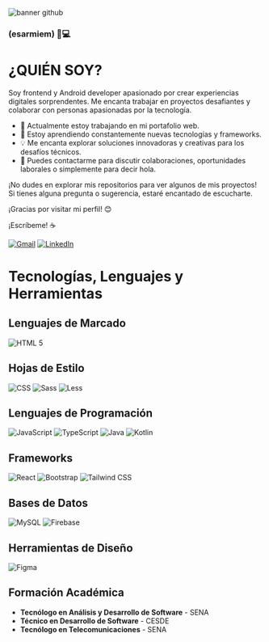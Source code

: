 ![banner github](https://github.com/esarmiem/esarmiem/assets/114357859/fd6dd234-6322-418c-89c2-b7523ccc0dc8)

### (esarmiem) 👋💻
# **¿QUIÉN SOY?**
Soy frontend y Android developer apasionado por crear experiencias digitales sorprendentes. Me encanta trabajar en proyectos desafiantes y colaborar con personas apasionadas por la tecnología.

- 🔭 Actualmente estoy trabajando en mi portafolio web.
- 🌱 Estoy aprendiendo constantemente nuevas tecnologías y frameworks.
- 💡 Me encanta explorar soluciones innovadoras y creativas para los desafíos técnicos.
- 💬 Puedes contactarme para discutir colaboraciones, oportunidades laborales o simplemente para decir hola.

¡No dudes en explorar mis repositorios para ver algunos de mis proyectos! Si tienes alguna pregunta o sugerencia, estaré encantado de escucharte.

¡Gracias por visitar mi perfil! 😊


¡Escríbeme! ☕

[![Gmail](https://img.shields.io/badge/Gmail-Elder_Sarmiento-EA4335?style=for-the-badge&logo=gmail&logoColor=white&labelColor=101010)](mailto:eldersarmiento1@gmail.com)
[![LinkedIn](https://img.shields.io/badge/LinkedIn-Elder_Sarmiento-0077B5?style=for-the-badge&logo=linkedin&logoColor=white&labelColor=101010)](https://www.linkedin.com/in/elder-sarmiento)


# Tecnologías, Lenguajes y Herramientas

## Lenguajes de Marcado
  ![HTML 5](https://img.shields.io/badge/html5-E34F26?style=for-the-badge&logo=html5&logoColor=white&labelColor=E34F26)

## Hojas de Estilo
  ![CSS](https://img.shields.io/badge/css-1572B6?style=for-the-badge&logo=css3&logoColor=white&labelColor=1572B6)
  ![Sass](https://img.shields.io/badge/sass-CC6699?style=for-the-badge&logo=sass&logoColor=white&labelColor=CC6699)
  ![Less](https://img.shields.io/badge/less-1D365D?style=for-the-badge&logo=less&logoColor=white&labelColor=1D365D)

## Lenguajes de Programación
  ![JavaScript](https://img.shields.io/badge/javascript-F7DF1E?style=for-the-badge&logo=javascript&logoColor=black&labelColor=F7DF1E)
  ![TypeScript](https://img.shields.io/badge/typescript-007ACC?style=for-the-badge&logo=typescript&logoColor=white&labelColor=007ACC)
  ![Java](https://img.shields.io/badge/java-007396?style=for-the-badge&logo=java&logoColor=white&labelColor=007396)
  ![Kotlin](https://img.shields.io/badge/kotlin-0095D5?style=for-the-badge&logo=kotlin&logoColor=white&labelColor=0095D5)

## Frameworks
  ![React](https://img.shields.io/badge/react-61DAFB?style=for-the-badge&logo=react&logoColor=black&labelColor=61DAFB)
  ![Bootstrap](https://img.shields.io/badge/bootstrap-7952B3?style=for-the-badge&logo=bootstrap&logoColor=white&labelColor=7952B3)
  ![Tailwind CSS](https://img.shields.io/badge/tailwind%20css-38B2AC?style=for-the-badge&logo=tailwind-css&logoColor=white&labelColor=38B2AC)

## Bases de Datos
  ![MySQL](https://img.shields.io/badge/mysql-4479A1?style=for-the-badge&logo=mysql&logoColor=white&labelColor=4479A1)
  ![Firebase](https://img.shields.io/badge/firebase-FFCA28?style=for-the-badge&logo=firebase&logoColor=black&labelColor=FFCA28)

## Herramientas de Diseño
  ![Figma](https://img.shields.io/badge/figma-F24E1E?style=for-the-badge&logo=figma&logoColor=white&labelColor=F24E1E)


## **Formación Académica**
- **Tecnólogo en Análisis y Desarrollo de Software** - SENA
- **Técnico en Desarrollo de Software** - CESDE
- **Tecnólogo en Telecomunicaciones** - SENA
